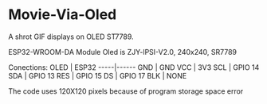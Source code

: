 # Movie-Via-Oled
A shrot GIF displays on OLED ST7789.

ESP32-WROOM-DA Module
Oled is ZJY-lPSI-V2.0, 240x240, SR7789

Conections:
OLED | ESP32
-----|------
GND  | GND
VCC  | 3V3
SCL  | GPIO 14
SDA  | GPIO 13
RES  | GPIO 15
DS   | GPIO 17
BLK  | NONE

The code uses 120X120 pixels because of program storage space error

